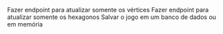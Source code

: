 Fazer endpoint para atualizar somente os vértices
Fazer endpoint para atualizar somente os hexagonos
Salvar o jogo em um banco de dados ou em memória
